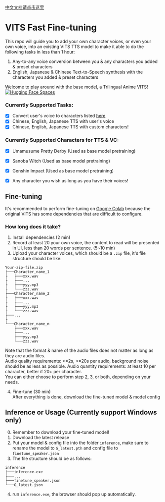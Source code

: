 [中文文档请点击这里](https://github.com/Plachtaa/VITS-fast-fine-tuning/blob/WebUI/README_CN.md)
# VITS Fast Fine-tuning
This repo will guide you to add your own character voices, or even your own voice, into an existing VITS TTS model
to make it able to do the following tasks in less than 1 hour:  

1. Any-to-any voice conversion between you & any characters you added & preset characters
2. English, Japanese & Chinese Text-to-Speech synthesis with the characters you added & preset characters  
  

Welcome to play around with the base model, a Trilingual Anime VITS!
[![Hugging Face Spaces](https://img.shields.io/badge/%F0%9F%A4%97%20Hugging%20Face-Spaces-blue)](https://huggingface.co/spaces/Plachta/VITS-Umamusume-voice-synthesizer)

### Currently Supported Tasks:
- [x] Convert user's voice to characters listed [here](https://github.com/SongtingLiu/VITS_voice_conversion/blob/main/configs/finetune_speaker.json)
- [x] Chinese, English, Japanese TTS with user's voice
- [x] Chinese, English, Japanese TTS with custom characters!

### Currently Supported Characters for TTS & VC:
- [x] Umamusume Pretty Derby (Used as base model pretraining)
- [x] Sanoba Witch (Used as base model pretraining)
- [x] Genshin Impact (Used as base model pretraining)
- [x] Any character you wish as long as you have their voices!




## Fine-tuning
It's recommended to perform fine-tuning on [Google Colab](https://colab.research.google.com/drive/1omMhfYKrAAQ7a6zOCsyqpla-wU-QyfZn?usp=sharing)
because the original VITS has some dependencies that are difficult to configure.

### How long does it take? 
1. Install dependencies (2 min)
2. Record at least 20 your own voice, the content to read will be presented in UI, less than 20 words per sentence. (5~10 min)
3. Upload your character voices, which should be a `.zip` file,
it's file structure should be like:
```
Your-zip-file.zip
├───Character_name_1
├   ├───xxx.wav
├   ├───...
├   ├───yyy.mp3
├   └───zzz.wav
├───Character_name_2
├   ├───xxx.wav
├   ├───...
├   ├───yyy.mp3
├   └───zzz.wav
├───...
├
└───Character_name_n
    ├───xxx.wav
    ├───...
    ├───yyy.mp3
    └───zzz.wav
```
Note that the format & name of the audio files does not matter as long as they are audio files.  
Audio quality requirements: >=2s, <=20s per audio, background noise should be as less as possible.
Audio quantity requirements: at least 10 per character, better if 20+ per character.   
You can either choose to perform step 2, 3, or both, depending on your needs.  

4. Fine-tune (30 min)  
After everything is done, download the fine-tuned model & model config

## Inference or Usage (Currently support Windows only)
0. Remember to download your fine-tuned model!
1. Download the latest release
2. Put your model & config file into the folder `inference`, make sure to rename the model to `G_latest.pth` and config file to `finetune_speaker.json`
3. The file structure should be as follows:
```shell
inference
├───inference.exe
├───...
├───finetune_speaker.json
└───G_latest.json
```
4. run `inference.exe`, the browser should pop up automatically.
